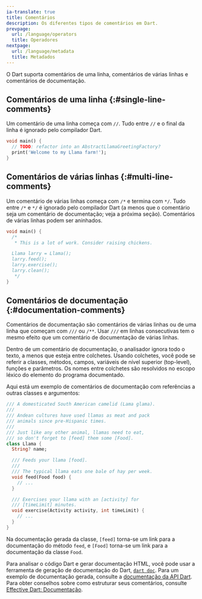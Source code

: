 ```yaml
---
ia-translate: true
title: Comentários
description: Os diferentes tipos de comentários em Dart.
prevpage:
  url: /language/operators
  title: Operadores
nextpage:
  url: /language/metadata
  title: Metadados
---
```


O Dart suporta comentários de uma linha, comentários de várias linhas e
comentários de documentação.


## Comentários de uma linha {:#single-line-comments}

Um comentário de uma linha começa com `//`. Tudo entre `//` e o
final da linha é ignorado pelo compilador Dart.

<?code-excerpt "misc/lib/language_tour/comments.dart (single-line-comments)"?>
```dart
void main() {
  // TODO: refactor into an AbstractLlamaGreetingFactory?
  print('Welcome to my Llama farm!');
}
```

## Comentários de várias linhas {:#multi-line-comments}

Um comentário de várias linhas começa com `/*` e termina com `*/`. Tudo
entre `/*` e `*/` é ignorado pelo compilador Dart (a menos que o
comentário seja um comentário de documentação; veja a próxima seção). Comentários de
várias linhas podem ser aninhados.

<?code-excerpt "misc/lib/language_tour/comments.dart (multi-line-comments)"?>
```dart
void main() {
  /*
   * This is a lot of work. Consider raising chickens.

  Llama larry = Llama();
  larry.feed();
  larry.exercise();
  larry.clean();
   */
}
```

## Comentários de documentação {:#documentation-comments}

Comentários de documentação são comentários de várias linhas ou de uma linha que começam
com `///` ou `/**`. Usar `///` em linhas consecutivas tem o mesmo
efeito que um comentário de documentação de várias linhas.

Dentro de um comentário de documentação, o analisador ignora todo o texto,
a menos que esteja entre colchetes. Usando colchetes, você pode se referir a
classes, métodos, campos, variáveis de nível superior (top-level), funções e
parâmetros. Os nomes entre colchetes são resolvidos no escopo léxico do
elemento do programa documentado.

Aqui está um exemplo de comentários de documentação com referências a outras
classes e argumentos:

<?code-excerpt "misc/lib/language_tour/comments.dart (doc-comments)"?>
```dart
/// A domesticated South American camelid (Lama glama).
///
/// Andean cultures have used llamas as meat and pack
/// animals since pre-Hispanic times.
///
/// Just like any other animal, llamas need to eat,
/// so don't forget to [feed] them some [Food].
class Llama {
  String? name;

  /// Feeds your llama [food].
  ///
  /// The typical llama eats one bale of hay per week.
  void feed(Food food) {
    // ...
  }

  /// Exercises your llama with an [activity] for
  /// [timeLimit] minutes.
  void exercise(Activity activity, int timeLimit) {
    // ...
  }
}
```

Na documentação gerada da classe, `[feed]` torna-se um link
para a documentação do método `feed`,
e `[Food]` torna-se um link para a documentação da classe `Food`.

Para analisar o código Dart e gerar documentação HTML, você pode usar a ferramenta
de geração de documentação do Dart, [`dart doc`](/tools/dart-doc).
Para um exemplo de documentação gerada, consulte a
[documentação da API Dart]({{site.dart-api}}).
Para obter conselhos sobre como estruturar seus comentários, consulte
[Effective Dart: Documentação](/effective-dart/documentation).
